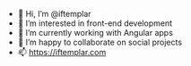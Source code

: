 - 👋 Hi, I’m @iftemplar
- 👀 I’m interested in front-end development
- 🌱 I’m currently working with Angular apps
- 💞️ I’m happy to collaborate on social projects
- 📫 https://iftemplar.com

<!---
iftemplar/iftemplar is a ✨ special ✨ repository because its `README.md` (this file) appears on your GitHub profile.
You can click the Preview link to take a look at your changes.
--->

